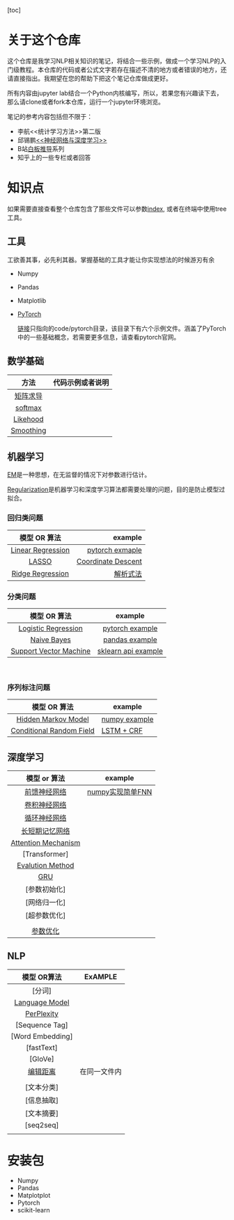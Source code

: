 [toc]

# 关于这个仓库

这个仓库是我学习NLP相关知识的笔记，将结合一些示例，做成一个学习NLP的入门级教程。本仓库的代码或者公式文字若存在描述不清的地方或者错误的地方，还请直接指出。我期望在您的帮助下把这个笔记仓库做成更好。

所有内容由jupyter lab结合一个Python内核编写，所以，若果您有兴趣读下去，那么请clone或者fork本仓库，运行一个jupyter环境浏览。

笔记的参考内容包括但不限于：

- 李航<<统计学习方法>>第二版
- 邱锡鹏[<<神经网络与深度学习>>](https://nndl.github.io/)
- B站[白板推导](https://www.bilibili.com/video/BV1aE411o7qd)系列
- 知乎上的一些专栏或者回答

# 知识点

如果需要直接查看整个仓库包含了那些文件可以参数[index](index), 或者在终端中使用tree工具。

## 工具

工欲善其事，必先利其器。掌握基础的工具才能让你实现想法的时候游刃有余

- Numpy 

- Pandas

- Matplotlib

- [PyTorch](https://pytorch.org)

  [链接](code/pytorch)只指向的code/pytorch目录，该目录下有六个示例文件。涵盖了PyTorch中的一些基础概念，若需要更多信息，请查看pytorch官网。

## 数学基础

|               方法                | 代码示例或者说明 |
| :-------------------------------: | :--------------: |
| [矩阵求导](math/derivative.ipynb) |                  |
|   [softmax](math/softmax.ipynb)   |                  |
|  [Likehood](math/likehood.ipynb)  |                  |
| [Smoothing](math/smoothing.ipynb) |                  |


## 机器学习



[EM](ml/em.ipynb)是一种思想，在无监督的情况下对参数进行估计。

[Regularization](ml/regularization.ipynb)是机器学习和深度学习算法都需要处理的问题，目的是防止模型过拟合。

### 回归类问题

|                  模型 OR 算法                   |                                             example |
| :---------------------------------------------: | ---------------------------------------------------: |
| [Linear Regression](ml/linear_regression.ipynb) | [pytorch exmaple](code/ml/1_linear_regression.ipynb) |
|             [LASSO](ml/lasso.ipynb)             |          [Coordinate Descent](code/ml/6_lasso.ipynb) |
|  [Ridge Regression](ml/ridge_regression.ipynb)  |                    [解析式法](code/ml/7_ridge.ipynb) |

### 分类问题

|                    模型 OR 算法                     |                        example                         |
| :-------------------------------------------------: | :-----------------------------------------------------: |
| [Logistic Regression](ml/logistic_regression.ipynb) | [pytorch example](code/ml/2_logistic_regression.ipynb/) |
|         [Naive Bayes](ml/naive_bayes.ipynb)         |      [pandas example](code/ml/3_naive_bayes.ipynb)      |
|       [Support Vector Machine](ml/svm.ipynb)        |       [sklearn api example](code/ml/4_svm.ipynb)        |

​				

### 序列标注问题

|               模型 OR 算法               | example                                                     |
| :--------------------------------------: | ------------------------------------------------------------ |
|   [Hidden Markov Model](ml/hmm.ipynb)    | [numpy example](code/ml/5_hmm.ipynb)                         |
| [Conditional Random Field](ml/crf.ipynb) | [LSTM + CRF](http://pytorch123.com/FifthSection/Dynamic_Desicion_Bi-LSTM/) |

## 深度学习

|               模型 or 算法                |                 example                 |
| :---------------------------------------: | :-------------------------------------: |
|       [前馈神经网络](dl/fnn.ipynb)        | [numpy实现简单FNN](code/dl/1_fnn.ipynb) |
|       [卷积神经网络](dl/cnn.ipynb)        |                                         |
|       [循环神经网络](dl/rnn.ipynb)        |                                         |
|      [长短期记忆网络](dl/lstm.ipynb)      |                                         |
| [Attention Mechanism](dl/attention.ipynb) |                                         |
|               [Transformer]               |                                         |
|  [Evalution Method](dl/evalution.ipynb)   |                                         |
|            [GRU](dl/gru.ipynb)            |                                         |
|               [参数初始化]                |                                         |
|               [网络归一化]                |                                         |
|               [超参数优化]                |                                         |
|                                           |                                         |
|  [参数优化](dl/parameter_optimize.ipynb)  |                                         |


## NLP

|                模型 OR算法                 |   ExAMPLE    |
| :----------------------------------------: | :----------: |
|                   [分词]                   |              |
| [Language Model](nlp/language_model.ipynb) |              |
|     [PerPlexity](nlp/perplexity.ipynb)     |              |
|               [Sequence Tag]               |              |
|              [Word Embedding]              |              |
|                 [fastText]                 |              |
|                  [GloVe]                   |              |
|    [编辑距离](nlp/edit_distance.ipynb)     | 在同一文件内 |
|                                            |              |
|                 [文本分类]                 |              |
|                 [信息抽取]                 |              |
|                 [文本摘要]                 |              |
|                 [seq2seq]                  |              |
|                                            |              |



# 安装包

- Numpy
- Pandas
- Matplotplot
- Pytorch
- scikit-learn